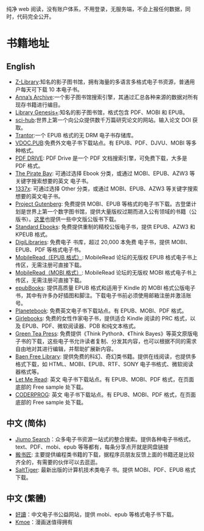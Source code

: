 
纯净 web 阅读，没有账户体系，不用登录，无服务端，不会上报任何数据，同时，代码完全公开。

# 书籍地址

## English

- [Z-Library](https://z-library.sk/):知名的影子图书馆，拥有海量的多语言多格式电子书资源，普通用户每天可下载 10 本电子书。
- [Anna’s Archive](https://annas-archive.org/):一个影子图书馆搜索引擎，其通过汇总各种来源的数据对所有现存书籍进行编目。
- [Library Genesis+](https://libgen.li/):知名的影子图书馆，格式包含 PDF、MOBI 和 EPUB。
- [sci-hub](https://sci-hub.ru/):世界上第一个向公众提供数千万篇研究论文的网站。输入论文 DOI 获取。
- [Trantor](https://trantor.is/):一个 EPUB 格式的无 DRM 电子书存储库。
- [VDOC.PUB](https://vdoc.pub/):免费外文电子书下载站点。有 EPUB、PDF、DJVU、MOBI 等多种格式。
- [PDF DRIVE](https://www.pdfdrive.com/): PDF Drive 是一个 PDF 文档搜索引擎，可免费下载，大多是 PDF 格式。
- [The Pirate Bay](https://thepiratebay.org/index.html): 可通过选择 Ebook 分类，或通过 MOBI、EPUB、AZW3 等关键字搜索想要的英文 电子书。
- [1337x](https://1337x.to/): 可通过选择 Other 分类，或通过 MOBI、EPUB、AZW3 等关键字搜索想要的英文电子书。
- [Project Gutenberg](https://www.gutenberg.org/): 免费提供 MOBI、EPUB 等格式的电子书下载。古登堡计划是世界上第一个数字图书馆，提供大量版权过期而进入公有领域的书籍（公版书）。[这里](https://www.gutenberg.org/browse/languages/zh)也提供一些中文版公版书下载。
- [Standard Ebooks](https://standardebooks.org/ebooks): 免费提供重制的精校公版电子书，提供 EPUB、AZW3 和 KPEUB 格式。
- [DigiLibraries](https://digilibraries.com/): 免费电子 书库，超过 20,000 本免费 电子书，提供 MOBI、EPUB、PDF 等格式电子书。
- [MobileRead（EPUB 格式）](https://www.mobileread.com/forums/forumdisplay.php?f=130): MobileRead 论坛的无版权 EPUB 格式电子书上传区，无需注册可直接下载。
- [MobileRead（MOBI 格式）](https://www.mobileread.com/forums/forumdisplay.php?f=128): MobileRead 论坛的无版权 MOBI 格式电子书上传区，无需注册可直接下载。
- [epubBooks](https://www.epubbooks.com/): 提供高质量 EPUB 格式和适用于 Kindle 的 MOBI 格式公版电子书，其中有许多办好插图和脚注。下载电子书前必须使用邮箱注册并激活账号。
- [Planetebook](https://www.planetebook.com/): 免费英文电子书下载站点。有 EPUB、MOBI、PDF 格式。
- [Girlebooks](https://girlebooks.com/): 免费的女性作家电子书，提供适合 Kindle 阅读的 PRC 格式，以及 EPUB、PDF、微软阅读器、PDB 和纯文本格式。
- [Green Tea Press](https://greenteapress.com/wp/): 免费提供《Think Python》、《Think Bayes》等英文原版电子书的下载，这些电子书允许读者复制、分发其内容，也可以根据不同的需求自由地对其进行编辑，并帮助扩展新内容。
- [Baen Free Library](http://www.baen.com/library/): 提供免费的科幻、奇幻类书籍。提供在线阅读，也提供多格式下载，如 HTML、MOBI、EPUB、RTF、SONY 电子书格式、微软阅读器格式等。
- [Let Me Read](https://www.letmeread.net/): 英文 电子书下载站点。有 EPUB、MOBI、PDF 格式，在页面底部的 Free sample 处下载。
- [CODERPROG](https://coderprog.com/): 英文 电子书下载站点。有 EPUB、MOBI、PDF 格式，在页面底部的 Free sample 处下载。

## 中文 (简体)

- [Jiumo Search](https://www.jiumodiary.com/)：众多电子书资源一站式的整合搜索。提供各种电子书格式，text、PDF、mobi、epub 等等都有，每条分享点开就是网盘链接
- [搬书匠](http://www.banshujiang.cn/): 主要提供编程类书籍的下载，据程序员朋友反馈上面的书籍还是比较齐全的，有需要的伙伴可以去逛逛。
- [SaltTiger](http://www.salttiger.com/): 最新出版的计算机技术类电子 书。提供 MOBI、PDF、EPUB 格式下载。

## 中文 (繁體)

- [好讀](https://www.haodoo.net/)：中文电子书公益网站，提供 mobi、epub 等格式电子书下载。
- [Kmoe](https://mox.moe/)：漫画迷值得拥有
